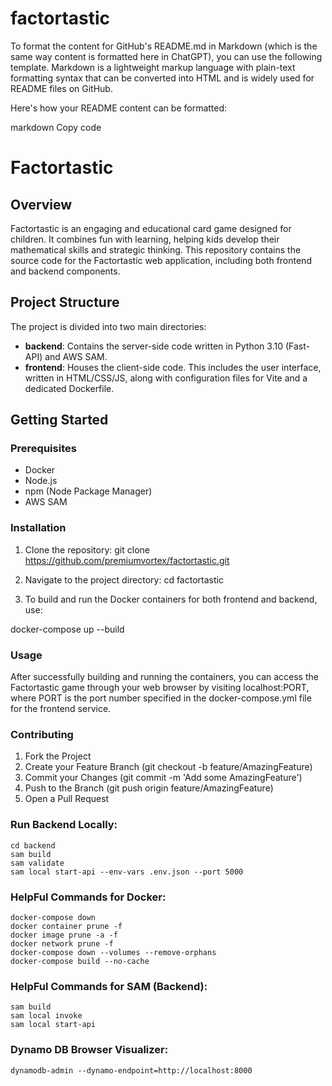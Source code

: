 # factortastic
To format the content for GitHub's README.md in Markdown (which is the same way content is formatted here in ChatGPT), you can use the following template. Markdown is a lightweight markup language with plain-text formatting syntax that can be converted into HTML and is widely used for README files on GitHub.

Here's how your README content can be formatted:

markdown
Copy code
# Factortastic

## Overview
Factortastic is an engaging and educational card game designed for children. It combines fun with learning, helping kids develop their mathematical skills and strategic thinking. This repository contains the source code for the Factortastic web application, including both frontend and backend components.

## Project Structure
The project is divided into two main directories:

- **backend**: Contains the server-side code written in Python 3.10 (Fast-API) and AWS SAM.
- **frontend**: Houses the client-side code. This includes the user interface, written in HTML/CSS/JS, along with configuration files for Vite and a dedicated Dockerfile.

## Getting Started

### Prerequisites
- Docker
- Node.js
- npm (Node Package Manager)
- AWS SAM

### Installation
1. Clone the repository:
git clone https://github.com/premiumvortex/factortastic.git

2. Navigate to the project directory:
cd factortastic

3. To build and run the Docker containers for both frontend and backend, use:


docker-compose up --build
### Usage
After successfully building and running the containers, you can access the Factortastic game through your web browser by visiting localhost:PORT, where PORT is the port number specified in the docker-compose.yml file for the frontend service.

### Contributing

1. Fork the Project
2. Create your Feature Branch (git checkout -b feature/AmazingFeature)
3. Commit your Changes (git commit -m 'Add some AmazingFeature')
4. Push to the Branch (git push origin feature/AmazingFeature)
5. Open a Pull Request

### Run Backend Locally:
```
cd backend
sam build
sam validate
sam local start-api --env-vars .env.json --port 5000
```

### HelpFul Commands for Docker:
```
docker-compose down
docker container prune -f
docker image prune -a -f
docker network prune -f
docker-compose down --volumes --remove-orphans
docker-compose build --no-cache
```

### HelpFul Commands for SAM (Backend):
```
sam build
sam local invoke
sam local start-api
```

### Dynamo DB Browser Visualizer:
```
dynamodb-admin --dynamo-endpoint=http://localhost:8000
```
